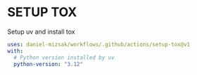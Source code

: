 # SETUP TOX

Setup uv and install tox

```yaml
uses: daniel-mizsak/workflows/.github/actions/setup-tox@v1
with:
  # Python version installed by uv
  python-version: "3.12"
```

